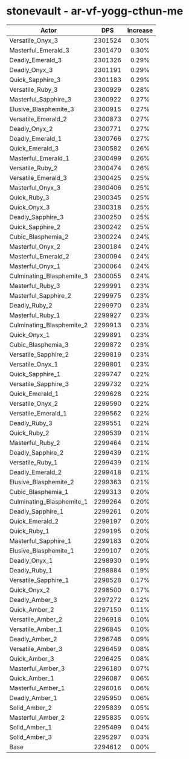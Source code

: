 # stonevault - ar-vf-yogg-cthun-me
| Actor | DPS | Increase |
|---|:---:|:---:|
|Versatile_Onyx_3|2301524|0.30%|
|Masterful_Emerald_3|2301470|0.30%|
|Deadly_Emerald_3|2301326|0.29%|
|Deadly_Onyx_3|2301191|0.29%|
|Quick_Sapphire_3|2301183|0.29%|
|Versatile_Ruby_3|2300929|0.28%|
|Masterful_Sapphire_3|2300922|0.27%|
|Elusive_Blasphemite_3|2300915|0.27%|
|Versatile_Emerald_2|2300873|0.27%|
|Deadly_Onyx_2|2300771|0.27%|
|Deadly_Emerald_1|2300766|0.27%|
|Quick_Emerald_3|2300582|0.26%|
|Masterful_Emerald_1|2300499|0.26%|
|Versatile_Ruby_2|2300474|0.26%|
|Versatile_Emerald_3|2300425|0.25%|
|Masterful_Onyx_3|2300406|0.25%|
|Quick_Ruby_3|2300345|0.25%|
|Quick_Onyx_3|2300318|0.25%|
|Deadly_Sapphire_3|2300250|0.25%|
|Quick_Sapphire_2|2300242|0.25%|
|Cubic_Blasphemia_2|2300224|0.24%|
|Masterful_Onyx_2|2300184|0.24%|
|Masterful_Emerald_2|2300094|0.24%|
|Masterful_Onyx_1|2300064|0.24%|
|Culminating_Blasphemite_3|2300055|0.24%|
|Masterful_Ruby_3|2299991|0.23%|
|Masterful_Sapphire_2|2299975|0.23%|
|Deadly_Ruby_2|2299970|0.23%|
|Masterful_Ruby_1|2299927|0.23%|
|Culminating_Blasphemite_2|2299913|0.23%|
|Quick_Onyx_1|2299891|0.23%|
|Cubic_Blasphemia_3|2299872|0.23%|
|Versatile_Sapphire_2|2299819|0.23%|
|Versatile_Onyx_1|2299801|0.23%|
|Quick_Sapphire_1|2299747|0.22%|
|Versatile_Sapphire_3|2299732|0.22%|
|Quick_Emerald_1|2299628|0.22%|
|Versatile_Onyx_2|2299590|0.22%|
|Versatile_Emerald_1|2299562|0.22%|
|Deadly_Ruby_3|2299551|0.22%|
|Quick_Ruby_2|2299539|0.21%|
|Masterful_Ruby_2|2299464|0.21%|
|Deadly_Sapphire_2|2299439|0.21%|
|Versatile_Ruby_1|2299439|0.21%|
|Deadly_Emerald_2|2299418|0.21%|
|Elusive_Blasphemite_2|2299363|0.21%|
|Cubic_Blasphemia_1|2299313|0.20%|
|Culminating_Blasphemite_1|2299264|0.20%|
|Deadly_Sapphire_1|2299261|0.20%|
|Quick_Emerald_2|2299197|0.20%|
|Quick_Ruby_1|2299195|0.20%|
|Masterful_Sapphire_1|2299183|0.20%|
|Elusive_Blasphemite_1|2299107|0.20%|
|Deadly_Onyx_1|2298930|0.19%|
|Deadly_Ruby_1|2298884|0.19%|
|Versatile_Sapphire_1|2298528|0.17%|
|Quick_Onyx_2|2298500|0.17%|
|Deadly_Amber_3|2297272|0.12%|
|Quick_Amber_2|2297150|0.11%|
|Versatile_Amber_2|2296918|0.10%|
|Versatile_Amber_1|2296845|0.10%|
|Deadly_Amber_2|2296746|0.09%|
|Versatile_Amber_3|2296459|0.08%|
|Quick_Amber_3|2296425|0.08%|
|Masterful_Amber_3|2296180|0.07%|
|Quick_Amber_1|2296087|0.06%|
|Masterful_Amber_1|2296016|0.06%|
|Deadly_Amber_1|2295950|0.06%|
|Solid_Amber_2|2295839|0.05%|
|Masterful_Amber_2|2295835|0.05%|
|Solid_Amber_1|2295499|0.04%|
|Solid_Amber_3|2295297|0.03%|
|Base|2294612|0.00%|
